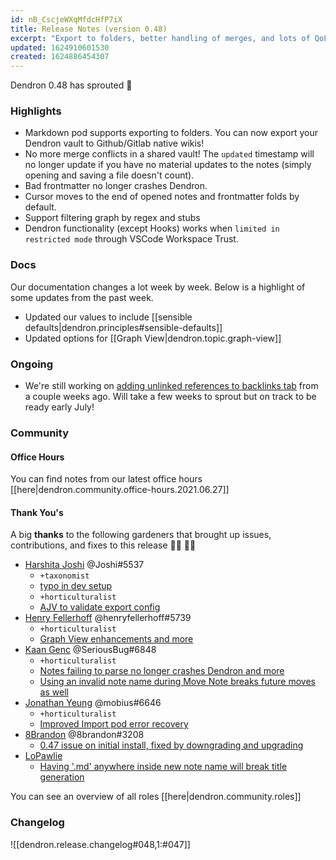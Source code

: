 ```yaml
---
id: nB_CscjeWXqMfdcHfP7iX
title: Release Notes (version 0.48)
excerpt: "Export to folders, better handling of merges, and lots of QoL improvements"
updated: 1624910601530
created: 1624886454307
---
```



Dendron 0.48 has sprouted  🌱

### Highlights
- Markdown pod supports exporting to folders. You can now export your Dendron vault to Github/Gitlab native wikis! 
- No more merge conflicts in a shared vault! The `updated` timestamp will no longer update if you have no material updates to the notes (simply opening and saving a file doesn't count). 
- Bad frontmatter no longer crashes Dendron. 
- Cursor moves to the end of opened notes and frontmatter folds by default. 
- Support filtering graph by regex and stubs
- Dendron functionality (except Hooks) works when `limited in restricted mode` through VSCode Workspace Trust. 

### Docs

Our documentation changes a lot week by week. Below is a highlight of some updates from the past week.
- Updated our values to include [[sensible defaults|dendron.principles#sensible-defaults]]
- Updated options for [[Graph View|dendron.topic.graph-view]]

### Ongoing 
-   We're still working on [adding unlinked references to backlinks tab](https://github.com/dendronhq/dendron/issues/219) from a couple weeks ago. Will take a few weeks to sprout but on track to be ready early July!

### Community

#### Office Hours

You can find notes from our latest office hours [[here|dendron.community.office-hours.2021.06.27]]

#### Thank You's

A big **thanks** to the following gardeners that brought up issues, contributions, and fixes to this release :man_farmer: :woman_farmer: 

- [Harshita Joshi](https://github.com/Harshita-mindfire) @Joshi#5537
  - `+taxonomist`
  - [typo in dev setup](https://github.com/dendronhq/dendron-site/pull/127)
  - `+horticulturalist`
  - [AJV to validate export config](https://github.com/dendronhq/dendron/pull/872)
- [Henry Fellerhoff](https://github.com/hfellerhoff) @henryfellerhoff#5739
  - `+horticulturalist`
  - [Graph View enhancements and more](https://github.com/dendronhq/dendron/pull/868)
- [Kaan Genc](https://github.com/SeriousBug) @SeriousBug#6848
  - `+horticulturalist`
  - [Notes failing to parse no longer crashes Dendron and more](https://github.com/dendronhq/dendron/pull/855)
  - [Using an invalid note name during Move Note breaks future moves as well](https://github.com/dendronhq/dendron/issues/869)
- [Jonathan Yeung](https://github.com/jonathanyeung) @mobius#6646
  - `+horticulturalist`
  - [Improved Import pod error recovery](https://github.com/dendronhq/dendron/pull/865)
- [8Brandon](https://github.com/8brandon) @8brandon#3208
  - [0.47 issue on initial install, fixed by downgrading and upgrading ](https://github.com/dendronhq/dendron/issues/857)
- [LoPawlie](https://github.com/LoPawlie)
  - [Having '.md' anywhere inside new note name will break title generation](https://github.com/dendronhq/dendron/issues/856)


You can see an overview of all roles [[here|dendron.community.roles]]

### Changelog
![[dendron.release.changelog#048,1:#047]]